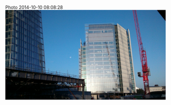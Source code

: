 <!--
title: Photo 2014-10-10 08:08:28
date: Fri Oct 10 2014 09:08:28 GMT+0100 (British Summer Time)
tags: moonset,london,bridge,station
-->
Photo 2014-10-10 08:08:28
![](99632990707-0.jpg)
